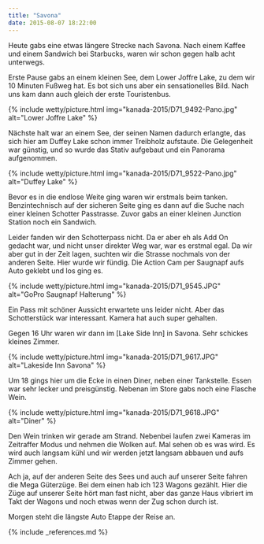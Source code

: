 ```yaml
---
title: "Savona"
date: 2015-08-07 18:22:00
---
```

Heute gabs eine etwas längere Strecke nach Savona. Nach einem Kaffee und einem Sandwich bei Starbucks, waren wir schon gegen halb acht unterwegs. 

Erste Pause gabs an einem kleinen See, dem Lower Joffre Lake, zu dem wir 10 Minuten Fußweg hat. Es bot sich uns aber ein sensationelles Bild. Nach uns kam dann auch gleich der erste Touristenbus.

{% include wetty/picture.html img="kanada-2015/D71_9492-Pano.jpg" alt="Lower Joffre Lake" %}

Nächste halt war an einem See, der seinen Namen dadurch erlangte, das sich hier am Duffey Lake schon immer Treibholz aufstaute. Die Gelegenheit war günstig, und so wurde das Stativ aufgebaut und ein Panorama aufgenommen.

{% include wetty/picture.html img="kanada-2015/D71_9522-Pano.jpg" alt="Duffey Lake" %}

Bevor es in die endlose Weite ging waren wir erstmals beim tanken. Benzintechnisch auf der sicheren Seite ging es dann auf die Suche nach einer kleinen Schotter Passtrasse. Zuvor gabs an einer kleinen Junction Station noch ein Sandwich.

Leider fanden wir den Schotterpass nicht. Da er aber eh als Add On gedacht war, und nicht unser direkter Weg war, war es erstmal egal. Da wir aber gut in der Zeit lagen, suchten wir die Strasse nochmals von der anderen Seite. Hier wurde wir fündig. Die Action Cam per Saugnapf aufs Auto geklebt und los ging es.

{% include wetty/picture.html img="kanada-2015/D71_9545.JPG" alt="GoPro Saugnapf Halterung" %}

Ein Pass mit schöner Aussicht erwartete uns leider nicht. Aber das Schotterstück war interessant. Kamera hat auch super gehalten.

Gegen 16 Uhr waren wir dann im [Lake Side Inn] in Savona. Sehr schickes kleines Zimmer. 

{% include wetty/picture.html img="kanada-2015/D71_9617.JPG" alt="Lakeside Inn Savona" %}

Um 18 gings hier um die Ecke in einen Diner, neben einer Tankstelle. Essen war sehr lecker und preisgünstig. Nebenan im Store gabs noch eine Flasche Wein.

{% include wetty/picture.html img="kanada-2015/D71_9618.JPG" alt="Diner" %}

Den Wein trinken wir gerade am Strand. Nebenbei laufen zwei Kameras im Zeitraffer Modus und nehmen die Wolken auf. Mal sehen ob es was wird. Es wird auch langsam kühl und wir werden jetzt langsam abbauen und aufs Zimmer gehen.

Ach ja, auf der anderen Seite des Sees und auch auf unserer Seite fahren die Mega Güterzüge. Bei dem einen hab ich 123 Wagons gezählt. Hier die Züge auf unserer Seite hört man fast nicht, aber das ganze Haus vibriert im Takt der Wagons und noch etwas wenn der Zug schon durch ist. 

Morgen steht die längste Auto Etappe der Reise an. 

{% include _references.md %}
